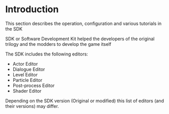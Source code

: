 # Introduction

This section describes the operation, configuration and various tutorials in the SDK

SDK or Software Development Kit helped the developers of the original trilogy and the modders to develop the game itself

The SDK includes the following editors:

- Actor Editor
- Dialogue Editor
- Level Editor
- Particle Editor
- Post-process Editor
- Shader Editor

Depending on the SDK version (Original or modified) this list of editors (and their versions) may differ.